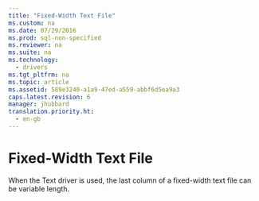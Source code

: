 ```yaml
---
title: "Fixed-Width Text File"
ms.custom: na
ms.date: 07/29/2016
ms.prod: sql-non-specified
ms.reviewer: na
ms.suite: na
ms.technology: 
  - drivers
ms.tgt_pltfrm: na
ms.topic: article
ms.assetid: 589e3240-a1a9-47ed-a559-abbf6d5ea9a3
caps.latest.revision: 6
manager: jhubbard
translation.priority.ht: 
  - en-gb
---
```

# Fixed-Width Text File
When the Text driver is used, the last column of a fixed-width text file can be variable length.